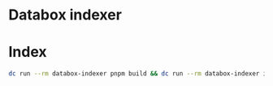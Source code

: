 # Databox indexer

# Index

```bash
dc run --rm databox-indexer pnpm build && dc run --rm databox-indexer index <location-name>
```
